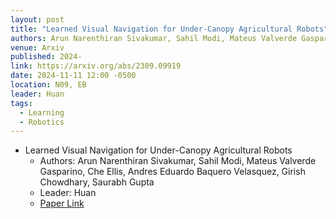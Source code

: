 ```yaml
---
layout: post
title: "Learned Visual Navigation for Under-Canopy Agricultural Robots"
authors: Arun Narenthiran Sivakumar, Sahil Modi, Mateus Valverde Gasparino, Che Ellis, Andres Eduardo Baquero Velasquez, Girish Chowdhary, Saurabh Gupta
venue: Arxiv
published: 2024-
link: https://arxiv.org/abs/2309.09919
date: 2024-11-11 12:00 -0500
location: N09, EB
leader: Huan
tags:
  - Learning
  - Robotics
---
```


- Learned Visual Navigation for Under-Canopy Agricultural Robots
    - Authors: Arun Narenthiran Sivakumar, Sahil Modi, Mateus Valverde Gasparino, Che Ellis, Andres Eduardo Baquero Velasquez, Girish Chowdhary, Saurabh Gupta
    - Leader: Huan
    - [Paper Link](https://arxiv.org/abs/2107.02792)
